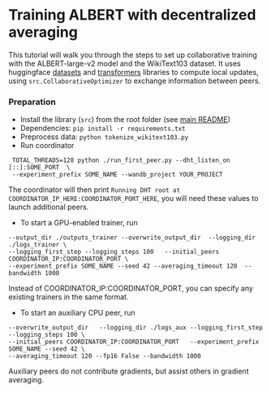 # Training ALBERT with decentralized averaging

This tutorial will walk you through the steps to set up collaborative training with the ALBERT-large-v2 model and the WikiText103 dataset. It uses huggingface [datasets](https://github.com/huggingface/datasets) and [transformers](https://github.com/huggingface/transformers/) libraries to compute local updates, using `src.CollaborativeOptimizer` to exchange information between peers.

### Preparation
* Install the library (`src`) from the root folder (see [main README](../README.md))
* Dependencies: `pip install -r requirements.txt`
* Preprocess data: `python tokenize_wikitext103.py`
* Run coordinator 
```
 TOTAL_THREADS=128 python ./run_first_peer.py --dht_listen_on [::]:SOME_PORT  \
 --experiment_prefix SOME_NAME --wandb_project YOUR_PROJECT
```

The coordinator will then print ```Running DHT root at COORDINATOR_IP_HERE:COORDINATOR_PORT_HERE```,
you will need these values to launch additional peers.

* To start a GPU-enabled trainer, run
``` TOTAL_THREADS=128 python run_trainer.py \
--output_dir ./outputs_trainer --overwrite_output_dir  --logging_dir ./logs_trainer \
--logging_first_step --logging_steps 100   --initial_peers COORDINATOR_IP:COORDINATOR_PORT \
--experiment_prefix SOME_NAME --seed 42 --averaging_timeout 120  --bandwidth 1000 
 ```
Instead of COORDINATOR_IP:COORDINATOR_PORT, you can specify any existing trainers in the same format.

 
* To start an auxiliary CPU peer, run
``` TOTAL_THREADS=128 python run_aux.py  --output_dir ./outputs_aux \
--overwrite_output_dir   --logging_dir ./logs_aux --logging_first_step --logging_steps 100 \
--initial_peers COORDINATOR_IP:COORDINATOR_PORT   --experiment_prefix SOME_NAME --seed 42 \
--averaging_timeout 120 --fp16 False --bandwidth 1000
  ```
  
Auxiliary peers do not contribute gradients, but assist others in gradient averaging.
